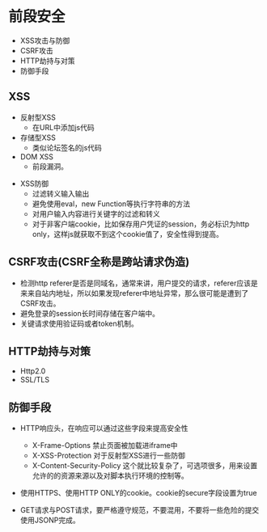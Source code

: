 # 前段安全

* XSS攻击与防御
* CSRF攻击
* HTTP劫持与对策
* 防御手段

## XSS
* 反射型XSS
    - 在URL中添加js代码
* 存储型XSS
    - 类似论坛签名的js代码
* DOM XSS
    - 前段漏洞。

+ XSS防御
    - 过滤转义输入输出
    - 避免使用eval，new Function等执行字符串的方法
    - 对用户输入内容进行关键字的过滤和转义
    - 对于非客户端cookie，比如保存用户凭证的session，务必标识为http only，这样js就获取不到这个cookie值了，安全性得到提高。

## CSRF攻击(CSRF全称是跨站请求伪造)

* 检测http referer是否是同域名，通常来讲，用户提交的请求，referer应该是来来自站内地址，所以如果发现referer中地址异常，那么很可能是遭到了CSRF攻击。
* 避免登录的session长时间存储在客户端中。
* 关键请求使用验证码或者token机制。


## HTTP劫持与对策

* Http2.0
* SSL/TLS


## 防御手段
* HTTP响应头，在响应可以通过这些字段来提高安全性
    - X-Frame-Options 禁止页面被加载进iframe中
    - X-XSS-Protection 对于反射型XSS进行一些防御
    - X-Content-Security-Policy 这个就比较复杂了，可选项很多，用来设置允许的的资源来源以及对脚本执行环境的控制等。

* 使用HTTPS、使用HTTP ONLY的cookie。cookie的secure字段设置为true

* GET请求与POST请求，要严格遵守规范，不要混用，不要将一些危险的提交使用JSONP完成。
